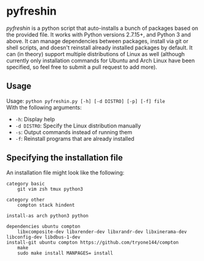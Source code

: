 # pyfreshin

*pyfreshin* is a python script that auto-installs a bunch of packages based on
the provided file. It works with Python versions 2.7.15+, and Python 3 and
above. It can manage dependencies between packages, install via git or shell
scripts, and doesn't reinstall already installed packages by default. It can
(in theory) support multiple distributions of Linux as well (although currently
only installation commands for Ubuntu and Arch Linux have been specified, so
feel free to submit a pull request to add more).

## Usage

Usage: `python pyfreshin.py [-h] [-d DISTRO] [-p] [-f] file`  
With the following arguments:

- `-h`: Display help
- `-d DISTRO`: Specify the Linux distribution manually
- `-s`: Output commands instead of running them
- `-f`: Reinstall programs that are already installed

## Specifying the installation file

An installation file might look like the following:

```
category basic
    git vim zsh tmux python3

category other
    compton stack hindent

install-as arch python3 python

dependencies ubuntu compton
    libxcomposite-dev libxrender-dev libxrandr-dev libxinerama-dev libconfig-dev libdbus-1-dev
install-git ubuntu compton https://github.com/tryone144/compton
    make
    sudo make install MANPAGES= install

dependencies all stack
    curl
install-shell all stack
    curl -sSL https://get.haskellstack.org/ | sh

dependencies all haskell-tools
    stack
install-shell all haskell-tools
    stack install hindent
installs-executables all haskell-tools
    hindent
```

This script will do the following:

- Install git, vim, zsh, and tmux as normal
- Install python3 as python on Arch systems and as python3 elsewhere
- Install compton by cloning a git repository and running commands inside of
  the cloned folder
- Install a bunch of dependencies for compton before installing compton itself
- Install stack by running a shell command (ensuring that curl is installed
  beforehand)
- Install haskell-tools after stack is installed by running a stack command
- Not install haskell-tools if the executable `hindent` can be found on the
  machine (unless forced, see command line arguments)

Note that in general:

- If a package is supplied somewhere (e.g. in a category or as a dependency),
  it will be installed through your distribution's package manager, unless
  specified otherwise.
- You can specify `all` in place of a distribution name to run it on all
  distributions.

Installation files can contain the following commands:

### `category`

```
category CATEGORY-NAME
    package1 package2 package3...
```

Specifies a category and the programs that it contains.

### `dependencies`

```
dependencies DISTRO PACKAGE_NAME
    package1 package2 package3...
```

Specifies a list of packages that are dependent on another package.

### `install-as`

```
install-as DISTRO PACKAGE_NAME INSTALL_AS_NAME
```

When installing `PACKAGE_NAME`, the package manager will install
`INSTALL_AS_NAME`.

### `repository`

```
repository PLATFORM PACKAGE-NAME REPO-INFO
```

Specifies a repository to add to your distribution's package manager before
installing.

### `install-shell`

```
install-shell PLATFORM PACKAGE_NAME [RUN_DIRECTORY]
    commands...
```

Installs the package on this distro by running shell commands instead of using
the package manager. You can optionally specify a directory to run these
commands in: by default they will run in the current working directory.

### `install-git`

```
install-git PLATFORM PACKAGE_NAME URL [INSTALL_DIRECTORY]
    commands...
```

Installs the package on this distro by cloning a git repository and running
shell commands in the cloned folder instead of using the package manager. You
can optionally specify a directory to clone to: by default it will clone to
`/tmp/pyfreshin/PACKAGE-NAME/`.

### `installs-executables`

```
installs-executables PLATFORM PACKAGE_NAME
    exe1 exe2 exe3...
```

This package is considered install on this distro if the specified executables
are installed on the machine, regardless of any other checks.
